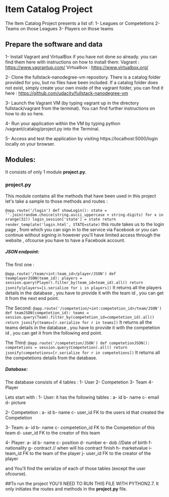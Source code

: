 # Item Catalog Project

The Item Catalog Project presents a list of:
1- Leagues or Competetions
2- Teams on those Leagues
3- Players on those teams

## Prepare the software and data

1- Install Vagrant and VirtualBox if you have not done so already. 
you can find them here with instructions on how to install them:
Vagrant : https://www.vagrantup.com/
Virtualbox : https://www.virtualbox.org/

2- Clone the fullstack-nanodegree-vm repository. There is a catalog folder provided for you, but no files have been included. If a catalog folder does not exist, simply create your own inside of the vagrant folder, you can find it here : https://github.com/udacity/fullstack-nanodegree-vm

3- Launch the Vagrant VM (by typing vagrant up in the directory fullstack/vagrant from the terminal). You can find further instructions on how to do so here.

4- Run your application within the VM by typing python /vagrant/catalog/project.py into the Terminal.

5- Access and test the application by visiting https://localhost:5000/login locally on your browser.

## Modules:
It consists of only 1 module **project.py**.

### project.py
This module contains all the methods that have been used in this project let's take a sample to those methods and routes :

`@app.route('/login')
def showLogin():
    state = ''.join(random.choice(string.ascii_uppercase + string.digits)
                    for x in xrange(32))
    login_session['state'] = state
    return render_template('login.html', STATE=state)`
this route takes us to the login page , from which you can sign in to the service via Facebook or you can continue without signing in however you'll have limited access through the website , ofcourse you have to have a Facebook account.

##### JSON endpoint:
The first one :

`@app.route('/team/<int:team_id>/player/JSON')
def teamplayerJSON(team_id):
    players = session.query(Player).filter_by(team_id=team_id).all()
    return jsonify(players=[i.serialize for i in players])`
It returns all the players details in the database , you have to provide it with the team id , you can get it from the next end point.

The Second:
`@app.route('/competetion/<int:competetion_id>/team/JSON')
def teamJSON(competetion_id):
    teams = session.query(Team).filter_by(competetion_id=competetion_id).all()
    return jsonify(teams=[r.serialize for r in teams])`
It returns all the teams details in the database , you have to provide it with the competetion id , you can get it from the following end point.

The Third:
`@app.route('/competetion/JSON')
def competetionJSON():
    competetions = session.query(Competetion).all()
    return jsonify(competetions=[r.serialize for r in competetions])`
It returns all the competetions details from the database.

##### Database:
The database consists of 4 tables :
1- User
2- Competetion
3- Team
4- Player

Lets start with : 1- User:
it has the following tables :
a- id
b- name 
c- email
d- picture

2- Competetion :
a- id
b- name
c- user_id FK to the users id that created the Competetion

3- Team:
a- id
b- name
c- competetion_id FK to the Competetion of this team
d- user_id FK to the creator of this team

4- Player:
a- id
b- name
c- position
d- number
e- dob //Date of birth
f- nationality
g- contract // when will his contract finish
h- marketvalue
i- team_id FK to the team of the player
j- user_id FK to the creator of the player

and You'll find the serialize of each of those tables (except the user ofcourse).


##To run the project YOU'll NEED TO RUN THIS FILE WITH PYTHON2.7.
It only initiates the routes and methods in the **project.py** file.
